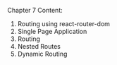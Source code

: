 Chapter 7 Content:
1. Routing using react-router-dom
2. Single Page Application
3. Routing
4. Nested Routes
5. Dynamic Routing
